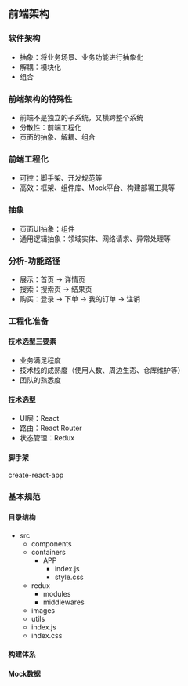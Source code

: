 ## 前端架构

### 软件架构
- 抽象：将业务场景、业务功能进行抽象化
- 解耦：模块化
- 组合

### 前端架构的特殊性
- 前端不是独立的子系统，又横跨整个系统
- 分散性：前端工程化
- 页面的抽象、解耦、组合

### 前端工程化
- 可控：脚手架、开发规范等
- 高效：框架、组件库、Mock平台、构建部署工具等

### 抽象
- 页面UI抽象：组件
- 通用逻辑抽象：领域实体、网络请求、异常处理等

### 分析-功能路径
- 展示：首页 -> 详情页
- 搜索：搜索页 -> 结果页
- 购买：登录 -> 下单 -> 我的订单 -> 注销

### 工程化准备
#### 技术选型三要素
- 业务满足程度
- 技术栈的成熟度（使用人数、周边生态、仓库维护等）
- 团队的熟悉度

#### 技术选型
- UI层：React
- 路由：React Router
- 状态管理：Redux

#### 脚手架
create-react-app

### 基本规范
#### 目录结构
- src
  - components
  - containers
    - APP
      - index.js
      - style.css
  - redux
    - modules
    - middlewares
  - images
  - utils
  - index.js
  - index.css  
#### 构建体系

#### Mock数据